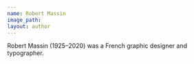 ```yaml
---
name: Robert Massin
image_path:
layout: author
---
```

Robert Massin (1925–2020) was a French graphic designer and typographer.
